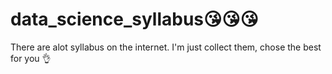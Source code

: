 # data_science_syllabus😘😘😘
There are alot syllabus on the internet. I'm just collect them, chose the best for you 👌

